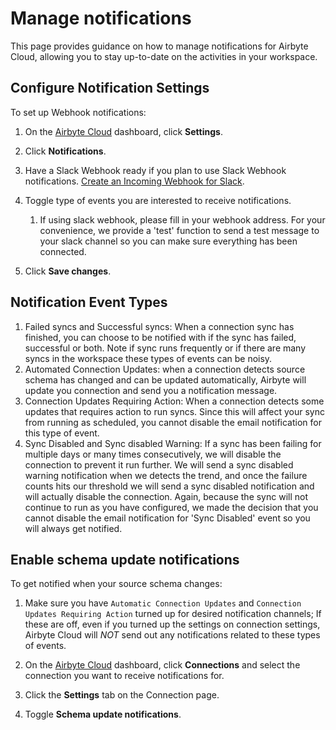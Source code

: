 # Manage notifications

This page provides guidance on how to manage notifications for Airbyte Cloud, allowing you to stay up-to-date on the activities in your workspace. 


## Configure Notification Settings

To set up Webhook notifications:

1. On the [Airbyte Cloud](http://cloud.airbyte.com) dashboard, click **Settings**.

2. Click **Notifications**.

3. Have a Slack Webhook ready if you plan to use Slack Webhook notifications. [Create an Incoming Webhook for Slack](https://api.slack.com/messaging/webhooks).

4. Toggle type of events you are interested to receive notifications. 
	1. If using slack webhook, please fill in your webhook address. For your convenience, we provide a 'test' function to send a test message to your slack channel so you can make sure everything has been connected.

5. Click **Save changes**.

## Notification Event Types

1. Failed syncs and Successful syncs: When a connection sync has finished, you can choose to be notified with if the sync has failed, successful or both. Note if sync runs frequently or if there are many syncs in the workspace these types of events can be noisy.
1. Automated Connection Updates: when a connection detects source schema has changed and can be updated automatically, Airbyte will update you connection and send you a notification message.
1. Connection Updates Requiring Action: When a connection detects some updates that requires action to run syncs. Since this will affect your sync from running as scheduled, you cannot disable the email notification for this type of event.
1. Sync Disabled and Sync disabled Warning: If a sync has been failing for multiple days or many times consecutively, we will disable the connection to prevent it run further. We will send a sync disabled warning notification when we detects the trend, and once the failure counts hits our threshold we will send a sync disabled notification and will actually disable the connection. Again, because the sync will not continue to run as you have configured, we made the decision that you cannot disable the email notification for 'Sync Disabled' event so you will always get notified.

 

## Enable schema update notifications

To get notified when your source schema changes: 
1. Make sure you have `Automatic Connection Updates` and `Connection Updates Requiring Action` turned up for desired notification channels; If these are off, even if you turned up the settings on connection settings, Airbyte Cloud will *NOT* send out any notifications related to these types of events.

2. On the [Airbyte Cloud](http://cloud.airbyte.com/) dashboard, click **Connections** and select the connection you want to receive notifications for.

3. Click the **Settings** tab on the Connection page.

4. Toggle **Schema update notifications**.
